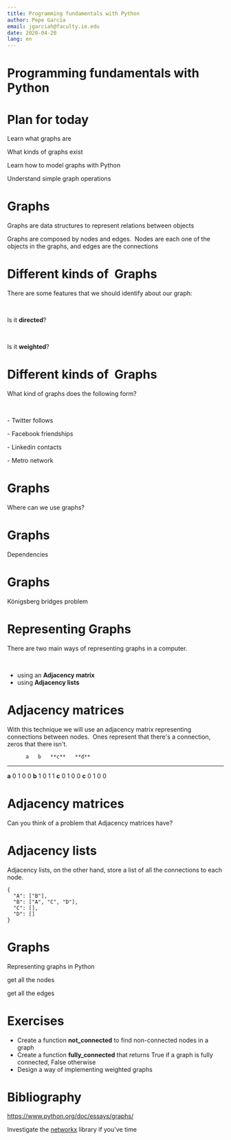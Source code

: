```yaml
---
title: Programming fundamentals with Python
author: Pepe García
email: jgarciah@faculty.ie.edu
date: 2020-04-20
lang: en
---
```


Programming fundamentals with Python
====================================


Plan for today
==============

Learn what graphs are

What kinds of graphs exist

Learn how to model graphs with Python

Understand simple graph operations

Graphs
======

Graphs are data structures to represent relations between objects

Graphs are composed by nodes and edges.  Nodes are each one of the
objects in the graphs, and edges are the connections

Different kinds of  Graphs
==========================

There are some features that we should identify about our graph:

 

Is it **directed**?

 

Is it **weighted**?

Different kinds of  Graphs
==========================

What kind of graphs does the following form?

 

\- Twitter follows

\- Facebook friendships

\- Linkedin contacts

\- Metro network

Graphs
======

Where can we use graphs?

Graphs
======

Dependencies


Graphs
======

Königsberg bridges problem


Representing Graphs
===================

There are two main ways of representing graphs in a computer.

 

-   using an **Adjacency matrix**
-   using **Adjacency lists**

Adjacency matrices
==================

With this technique we will use an adjacency matrix representing
connections between nodes.  Ones represent that there\'s a connection,
zeros that there isn\'t.

          a   b   **c**   **d**
  ------- --- --- ------- -------
  **a**   0   1   0       0
  **b**   1   0   1       1
  **c**   0   1   0       0
  **c**   0   1   0       0

Adjacency matrices
==================

Can you think of a problem that Adjacency matrices have?

Adjacency lists
===============

Adjacency lists, on the other hand, store a list of all the connections
to each node.

    {
      "A": ["B"],
      "B": ["A", "C", "D"],
      "C": [],
      "D": []
    }

Graphs
======

Representing graphs in Python

get all the nodes

get all the edges

Exercises
=========

-   Create a function **not\_connected** to find non-connected nodes in
    a graph
-   Create a function **fully\_connected** that returns True if a graph
    is fully connected, False otherwise
-   Design a way of implementing weighted graphs

Bibliography
============

<https://www.python.org/doc/essays/graphs/>

Investigate the [networkx](https://networkx.github.io/) library if
you\'ve time
